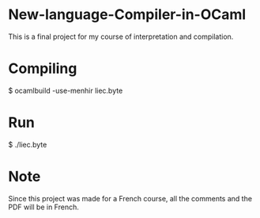 # New-language-Compiler-in-OCaml
  This is a final project for my course of interpretation and compilation.

# Compiling

  $ ocamlbuild -use-menhir liec.byte
  
# Run

  $ ./liec.byte <The file to compile>
  
  
# Note

Since this project was made for a French course, all the comments and the PDF will be in French.
